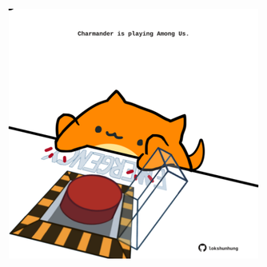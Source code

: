 <!-- built at 01/10/2021, 16:02:49 UTC -->
<p align="center">
  <img width="500" height="500" src="./ReadmeImage.svg">
</p>
